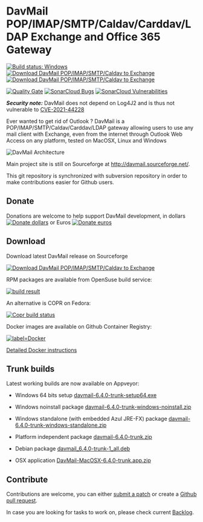 # DavMail POP/IMAP/SMTP/Caldav/Carddav/LDAP Exchange and Office 365 Gateway

[![Build status: Windows](https://ci.appveyor.com/api/projects/status/d7tx645gwqvprd4g?svg=true)](https://ci.appveyor.com/project/mguessan/davmail)
[![Download DavMail POP/IMAP/SMTP/Caldav to Exchange](https://img.shields.io/sourceforge/dm/davmail.svg)](https://sourceforge.net/projects/davmail/files/latest/download)
[![Download DavMail POP/IMAP/SMTP/Caldav to Exchange](https://img.shields.io/sourceforge/dt/davmail.svg)](https://sourceforge.net/projects/davmail/files/latest/download)

[![Quality Gate](https://sonarcloud.io/api/project_badges/measure?project=mguessan_davmail&metric=alert_status)](https://sonarcloud.io/project/overview?id=mguessan_davmail)
[![SonarCloud Bugs](https://sonarcloud.io/api/project_badges/measure?project=mguessan_davmail&metric=bugs)](https://sonarcloud.io/project/overview?id=mguessan_davmail)
[![SonarCloud Vulnerabilities](https://sonarcloud.io/api/project_badges/measure?project=mguessan_davmail&metric=vulnerabilities)](https://sonarcloud.io/project/overview?id=mguessan_davmail)

**_Security note:_** DavMail does not depend on Log4J2 and is thus not vulnerable to [CVE-2021-44228](https://github.com/advisories/GHSA-jfh8-c2jp-5v3q)

Ever wanted to get rid of Outlook ? DavMail is a POP/IMAP/SMTP/Caldav/Carddav/LDAP gateway allowing users to use any mail client with Exchange, even from the internet through Outlook Web Access on any platform, tested on MacOSX, Linux and Windows

![DavMail Architecture](src/site/resources/images/davmailArchitecture.png)

Main project site is still on Sourceforge at http://davmail.sourceforge.net/.

This git repository is synchronized with subversion repository in order to make contributions easier for Github users.

## Donate

Donations are welcome to help support DavMail development, in dollars 
[![Donate dollars](https://img.shields.io/badge/paypal-donate-green.svg)](https://www.paypal.com/cgi-bin/webscr?item_name=Donation+to+DavMail+POP%2FIMAP%2FSMTP%2FCaldav+to+Exchange&amp;cmd=_donations&amp;business=mguessan%40free.fr&amp;lc=US)
or Euros
[![Donate euros](https://img.shields.io/badge/paypal-donate-green.svg)](https://www.paypal.com/cgi-bin/webscr?item_name=Donation+to+DavMail+POP%2FIMAP%2FSMTP%2FCaldav+to+Exchange&amp;cmd=_donations&amp;business=mguessan%40free.fr&amp;lc=US&amp;currency_code=EUR)

## Download
Download latest DavMail release on Sourceforge

[![Download DavMail POP/IMAP/SMTP/Caldav to Exchange](https://a.fsdn.com/con/app/sf-download-button)](https://sourceforge.net/projects/davmail/files/davmail/6.4.0/)

RPM packages are available from OpenSuse build service:

[![build result](https://build.opensuse.org/projects/home:mguessan:davmail/packages/davmail/badge.svg?type=default)](https://build.opensuse.org/package/show/home:mguessan:davmail/davmail)

An alternative is COPR on Fedora:

[![Copr build status](https://copr.fedorainfracloud.org/coprs/mguessan/davmail/package/davmail/status_image/last_build.png)](https://copr.fedorainfracloud.org/coprs/mguessan/davmail)

Docker images are available on Github Container Registry:

[![label=Docker](https://ghcr-badge.egpl.dev/mguessan/davmail/tags?trim=major&label=Docker&ignore=)](https://github.com/mguessan/davmail/pkgs/container/davmail)

[Detailed Docker instructions](https://github.com/mguessan/davmail/tree/master/src/docker/README.md)


## Trunk builds
Latest working builds are now available on Appveyor:

* Windows 64 bits setup [davmail-6.4.0-trunk-setup64.exe](https://ci.appveyor.com/api/projects/mguessan/davmail/artifacts/dist%2Fdavmail-6.4.0-trunk-setup64.exe?job=Environment%3A%20JAVA_HOME%3DC%3A%5CProgram%20Files%5CJava%5Cjdk1.8.0)
* Windows noinstall package [davmail-6.4.0-trunk-windows-noinstall.zip](https://ci.appveyor.com/api/projects/mguessan/davmail/artifacts/dist%2Fdavmail-6.4.0-trunk-windows-noinstall.zip?job=Environment%3A%20JAVA_HOME%3DC%3A%5CProgram%20Files%5CJava%5Cjdk1.8.0)
* Windows standalone (with embedded Azul JRE-FX) package [davmail-6.4.0-trunk-windows-standalone.zip](https://ci.appveyor.com/api/projects/mguessan/davmail/artifacts/dist%2Fdavmail-6.4.0-trunk-windows-standalone.zip?job=Environment%3A%20JAVA_HOME%3DC%3A%5CProgram%20Files%5CJava%5Cjdk1.8.0)

* Platform independent package [davmail-6.4.0-trunk.zip](https://ci.appveyor.com/api/projects/mguessan/davmail/artifacts/dist%2Fdavmail-6.4.0-trunk.zip?job=Environment%3A%20JAVA_HOME%3DC%3A%5CProgram%20Files%5CJava%5Cjdk1.8.0)

* Debian package [davmail_6.4.0-trunk-1_all.deb](https://ci.appveyor.com/api/projects/mguessan/davmail/artifacts/dist%2Fdavmail_6.4.0-trunk-1_all.deb?job=Environment%3A%20JAVA_HOME%3DC%3A%5CProgram%20Files%5CJava%5Cjdk1.8.0)

* OSX application [DavMail-MacOSX-6.4.0-trunk.app.zip](https://ci.appveyor.com/api/projects/mguessan/davmail/artifacts/dist%2FDavMail-MacOSX-6.4.0-trunk.app.zip?job=Environment%3A%20JAVA_HOME%3DC%3A%5CProgram%20Files%5CJava%5Cjdk1.8.0)

## Contribute
Contributions are welcome, you can either [submit a patch](https://sourceforge.net/p/davmail/patches/) or create a [Github pull request](https://github.com/mguessan/davmail/pulls).

In case you are looking for tasks to work on, please check current
[Backlog](https://sourceforge.net/p/davmail/feature-requests/milestone/Backlog/).


